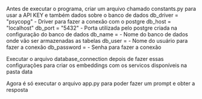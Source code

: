 Antes de executar o programa, criar um arquivo chamado constants.py para usar a API KEY e também dados sobre o banco de dados
db_driver = "psycopg" - Driver para fazer a conexão com o postgre
db_host = "localhost"
db_port = "5432" - Porta utilizada pelo postgre criada na configuração do banco de dados
db_name =  - Nome do banco de dados onde vão ser armazenadas as tabelas
db_user =  - Nome do usuário para fazer a conexão
db_password = - Senha para fazer a conexão

Executar o arquivo database_connection depois de fazer essas configurações para criar os embeddings com os servicos disponíveis na pasta data

Agora é só executar o arquivo app.py para poder fazer um prompt e obter a resposta